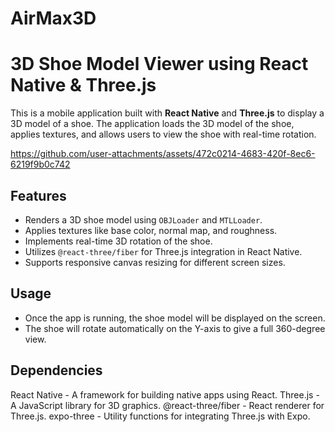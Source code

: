 # AirMax3D
# 3D Shoe Model Viewer using React Native & Three.js

This is a mobile application built with **React Native** and **Three.js** to display a 3D model of a shoe. The application loads the 3D model of the shoe, applies textures, and allows users to view the shoe with real-time rotation.



https://github.com/user-attachments/assets/472c0214-4683-420f-8ec6-6219f9b0c742



## Features
- Renders a 3D shoe model using `OBJLoader` and `MTLLoader`.
- Applies textures like base color, normal map, and roughness.
- Implements real-time 3D rotation of the shoe.
- Utilizes `@react-three/fiber` for Three.js integration in React Native.
- Supports responsive canvas resizing for different screen sizes.

## Usage
- Once the app is running, the shoe model will be displayed on the screen.
- The shoe will rotate automatically on the Y-axis to give a full 360-degree view.

## Dependencies
React Native - A framework for building native apps using React.
Three.js - A JavaScript library for 3D graphics.
@react-three/fiber - React renderer for Three.js.
expo-three - Utility functions for integrating Three.js with Expo.

